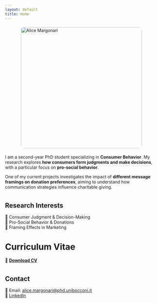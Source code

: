 ```yaml
---
layout: default
title: Home
---
```


<style>
    /* Adjust profile picture size */
    .profile-pic {
        display: block;
        margin: 20px auto;
        width: 400px;  /* Adjust this size if needed */
        height: auto;
        border-radius: 10px; /* Keeps square corners, remove for round image */
    }
    
    /* Increase spacing between sections */
    h2 {
        margin-top: 40px;
    }

    /* Fix footer spacing and remove duplicate name */
    .site-footer {
        display: none;  /* Hides the duplicate name */
    }
</style>

<!-- Profile Picture -->
<img src="https://github.com/user-attachments/assets/7872cefe-e5ab-4a2c-a4c6-237d963ab0a4" 
     alt="Alice Margonari" 
     class="profile-pic">
  
I am a second-year PhD student specializing in **Consumer Behavior**. My research explores **how consumers form judgments and make decisions**, with a particular focus on **pro-social behavior**.  

One of my current projects investigates the impact of **different message framings on donation preferences**, aiming to understand how communication strategies influence charitable giving.

## Research Interests  
🔹 Consumer Judgment & Decision-Making  
🔹 Pro-Social Behavior & Donations  
🔹 Framing Effects in Marketing  

# Curriculum Vitae
📄 **[Download CV](cv.pdf)**

## Contact  
📧 Email: [alice.margonari@phd.unibocconi.it](mailto:alice.margonari@phd.unibocconi.it)  
🔗 [LinkedIn](https://www.linkedin.com/in/alice-margonari/)  
